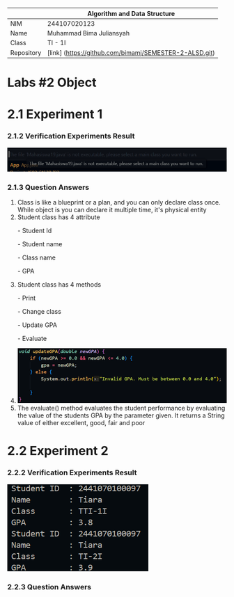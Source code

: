 |  | Algorithm and Data Structure |
|--|--|
| NIM | 244107020123 |
| Name |Muhammad Bima Juliansyah|
| Class | TI - 1I |
| Repository | [link] (https://github.com/bimamj/SEMESTER-2-ALSD.git) |

# Labs #2 Object

# 2.1 Experiment 1

### 2.1.2 Verification Experiments Result

![Screenshot](IMG/image1.png)  

### 2.1.3 Question Answers
1. Class is like a blueprint or a plan, and you can only declare class once. While object is you can declare it multiple time, it's physical entity
2. Student class has 4 attribute 
<ol>- Student Id</ol>
<ol>- Student name</ol>
<ol>- Class name</ol>
<ol>- GPA</ol>

3. Student class has 4 methods
<ol>- Print</ol>
<ol>- Change class</ol>
<ol>- Update GPA</ol>
<ol>- Evaluate</ol>

4.  ![Screenshot](IMG/image2.png)
5. The evaluate() method evaluates the student performance by evaluating the value of the students GPA by the parameter given. It returns a String value of either excellent, good, fair and poor

# 2.2 Experiment 2

### 2.2.2 Verification Experiments Result

![Screenshot](IMG/image3.png)

### 2.2.3 Question Answers


